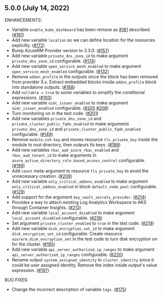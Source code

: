 ## 5.0.0 (July 14, 2022)

ENHANCEMENTS:

* Variable `enable_kube_dashboard` has been remove as [#181](https://github.com/Azure/terraform-azurerm-aks/issues/181) described. ([#181](https://github.com/Azure/terraform-azurerm-aks/pull/181))
* Add new variable `location` so we can define location for the resources explicitly. ([#172](https://github.com/Azure/terraform-azurerm-aks/pull/172))
* Bump AzureRM Provider version to 3.3.0.  ([#157](https://github.com/Azure/terraform-azurerm-aks/pull/157))
* Add new variable `private_dns_zone_id` to make argument `private_dns_zone_id` configurable. ([#174](https://github.com/Azure/terraform-azurerm-aks/pull/174))
* Add new variable `open_service_mesh_enabled` to make argument `open_service_mesh_enabled` configurable. ([#132](https://github.com/Azure/terraform-azurerm-aks/pull/132))
* Remove `addon_profile` in the outputs since the block has been removed from provider 3.x. Extract embedded blocks inside `addon_profile` block into standalone outputs. ([#188](https://github.com/Azure/terraform-azurerm-aks/pull/188))
* Add `nullable = true` to some variables to simplify the conditional expressions. ([#193](https://github.com/Azure/terraform-azurerm-aks/pull/193))
* Add new variable `oidc_issuer_enabled` to make argument `oidc_issuer_enabled` configurable. ([#205](https://github.com/Azure/terraform-azurerm-aks/pull/205) [#206](https://github.com/Azure/terraform-azurerm-aks/pull/206))
* Turn monitoring on in the test code. ([#201](https://github.com/Azure/terraform-azurerm-aks/pull/201))
* Add new variables `private_dns_zone_id` and `private_cluster_public_fqdn_enabled` to make arguments `private_dns_zone_id` and `private_cluster_public_fqdn_enabled` configurable. ([#149](https://github.com/Azure/terraform-azurerm-aks/pull/149))
* Remove `module.ssh-key` and moves resource `tls_private_key` inside the module to root directory, then outputs tls keys. ([#189](https://github.com/Azure/terraform-azurerm-aks/pull/189))
* Add new variables `rbac_aad_azure_rbac_enabled` and `rbac_aad_tenant_id` to make arguments in `azure_active_directory_role_based_access_control` configurable. ([#199](https://github.com/Azure/terraform-azurerm-aks/pull/199))
* Add `count` meta-argument to resource `tls_private_key` to avoid the unnecessary creation. ([#209](https://github.com/Azure/terraform-azurerm-aks/pull/209))
* Add new variable `only_critical_addons_enabled` to make argument `only_critical_addons_enabled` in block `default_node_pool` configurable. ([#129](https://github.com/Azure/terraform-azurerm-aks/pull/129))
* Add support for the argument `key_vault_secrets_provider`. ([#214](https://github.com/Azure/terraform-azurerm-aks/pull/214))
* Provides a way to attach existing Log Analytics Workspace to AKS through Container Insights. ([#213](https://github.com/Azure/terraform-azurerm-aks/pull/213))
* Add new variable `local_account_disabled` to make argument `local_account_disabled` configurable. ([#218](https://github.com/Azure/terraform-azurerm-aks/pull/218))
* Set argument `private_cluster_enabled` to `true` in the test code. ([#219](https://github.com/Azure/terraform-azurerm-aks/pull/219))
* Add new variable `disk_encryption_set_id` to make argument `disk_encryption_set_id` configurable. Create resource `azurerm_disk_encryption_set` in the test code to turn disk encryption on for the cluster. ([#195](https://github.com/Azure/terraform-azurerm-aks/pull/195))
* Add new variable `api_server_authorized_ip_ranges` to make argument `api_server_authorized_ip_ranges` configurable. ([#220](https://github.com/Azure/terraform-azurerm-aks/pull/220))
* Rename output `system_assigned_identity` to `cluster_identity` since it could be user assigned identity, Remove the index inside output's value expression. ([#197](https://github.com/Azure/terraform-azurerm-aks/pull/197))

BUG FIXES:

* Change the incorrect description of variable `tags`. ([#175](https://github.com/Azure/terraform-azurerm-aks/pull/175))